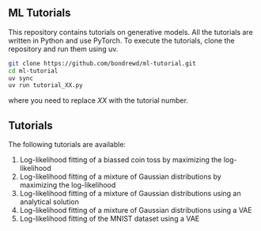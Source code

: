## ML Tutorials

This repository contains tutorials on generative models.
All the tutorials are written in Python and use PyTorch.
To execute the tutorials, clone the repository and run them using uv.

```bash
git clone https://github.com/bondrewd/ml-tutorial.git
cd ml-tutorial
uv sync
uv run tutorial_XX.py
```

where you need to replace *XX* with the tutorial number.

## Tutorials
The following tutorials are available:

1. Log-likelihood fitting of a biassed coin toss by maximizing the log-likelihood
2. Log-likelihood fitting of a mixture of Gaussian distributions by maximizing the log-likelihood
3. Log-likelihood fitting of a mixture of Gaussian distributions using an analytical solution
4. Log-likelihood fitting of a mixture of Gaussian distributions using a VAE
5. Log-likelihood fitting of the MNIST dataset using a VAE
